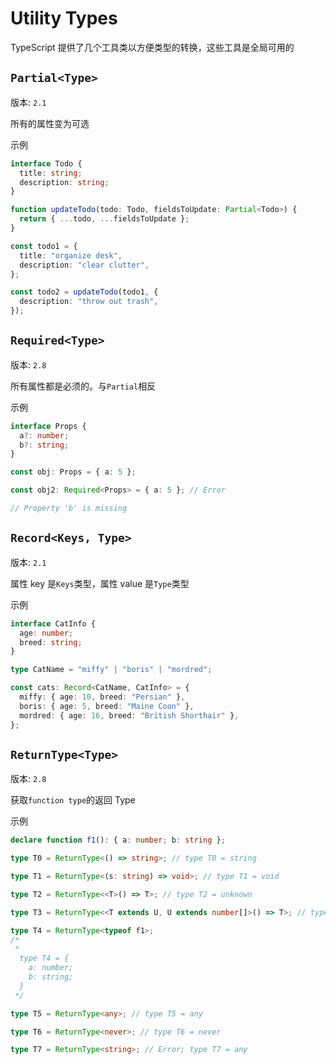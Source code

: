 # Utility Types

TypeScript 提供了几个工具类以方便类型的转换，这些工具是全局可用的

## `Partial<Type>`

版本: `2.1`

所有的属性变为可选

示例

```typescript
interface Todo {
  title: string;
  description: string;
}

function updateTodo(todo: Todo, fieldsToUpdate: Partial<Todo>) {
  return { ...todo, ...fieldsToUpdate };
}

const todo1 = {
  title: "organize desk",
  description: "clear clutter",
};

const todo2 = updateTodo(todo1, {
  description: "throw out trash",
});
```

## `Required<Type>`

版本: `2.8`

所有属性都是必须的。与`Partial`相反

示例

```typescript
interface Props {
  a?: number;
  b?: string;
}

const obj: Props = { a: 5 };

const obj2: Required<Props> = { a: 5 }; // Error

// Property 'b' is missing
```

## `Record<Keys, Type>`

版本: `2.1`

属性 key 是`Keys`类型，属性 value 是`Type`类型

示例

```typescript
interface CatInfo {
  age: number;
  breed: string;
}

type CatName = "miffy" | "boris" | "mordred";

const cats: Record<CatName, CatInfo> = {
  miffy: { age: 10, breed: "Persian" },
  boris: { age: 5, breed: "Maine Coon" },
  mordred: { age: 16, breed: "British Shorthair" },
};
```

## `ReturnType<Type>`

版本: `2.8`

获取`function type`的返回 Type

示例

```typescript
declare function f1(): { a: number; b: string };

type T0 = ReturnType<() => string>; // type T0 = string

type T1 = ReturnType<(s: string) => void>; // type T1 = void

type T2 = ReturnType<<T>() => T>; // type T2 = unknown

type T3 = ReturnType<<T extends U, U extends number[]>() => T>; // type T3 = number[]

type T4 = ReturnType<typeof f1>;
/*
 * 
  type T4 = {
    a: number;
    b: string;
  }
 */

type T5 = ReturnType<any>; // type T5 = any

type T6 = ReturnType<never>; // type T6 = never

type T7 = ReturnType<string>; // Error; type T7 = any
```
